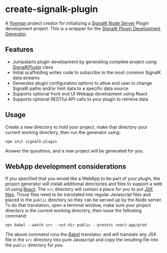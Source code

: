 # create-signalk-plugin
A [Yoeman](https://yeoman.io) project creator for initializing a [SignalK Node Server](https://github.com/SignalK/signalk-server-node) Plugin development project.  This is a wrapper for the [SignalK Plugin Development Generator](https://github.com/joelkoz/generator-signalk-plugin).


## Features
- Jumpstarts plugin development by generating complete project using [SignalKPlugin](https://github.com/joelkoz/signalk-plugin-base) class
- Initial scaffolding writes code to subscribe to the most common SignalK data streams
- Generates plugin configuration options to allow end user to change SignalK paths and/or limit data to a specific data source
- Supports optional front end UI Webapp development using React
- Supports optional RESTful API calls to your plugin to retrieve data

## Usage

Create a new directory to hold your project, make that directory your current
working directory, then run the generator using:

```
npm init signalk-plugin
```

Answer the questions, and a new project will be generated for you.

## WebApp development considerations

If you specified that you would like a WebApp to be part of your plugin, the project generator will install
additional directories and files to support a web UI using [React](https://reactjs.org/).  The `src` directory will contain a place
for you to put [JSX files](https://reactjs.org/docs/jsx-in-depth.html).  Those files need to be translated into regular Javascript files and placed in the `public` 
directory so they can be served up by the Node server.  To do that translation, open a terminal window, make sure your project directory is the current working directory, then issue the following command:

```
npx babel --watch src --out-dir public --presets react-app/prod
```

The above command runs the [Babel](https://babeljs.io/) translator, and will translate any JSX file in 
the `src` directory into pure Javascript and copy the resulting file into the `public` directory for you.

